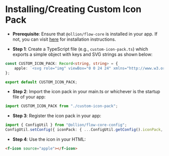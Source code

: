# Installing/Creating Custom Icon Pack

- **Prerequisite**: Ensure that `@ollion/flow-core` is installed in your app. If not, you can visit [here](https://github.com/ollionorg/flow-core?tab=readme-ov-file#existing-project) for installation instructions.

- **Step 1**: Create a TypeScript file (e.g., `custom-icon-pack.ts`) which exports a simple object with keys and SVG strings as shown below:

```typescript
const CUSTOM_ICON_PACK: Record<string, string> = {
	apple: `<svg role="img" viewBox="0 0 24 24" xmlns="http://www.w3.org/2000/svg"><title>Apple</title><path d="M12.152 6.896c-.948 0-2.415-1.078-3.96-1.04-2.04.027-3.91 1.183-4.961 3.014-2.117 3.675-.546 9.103 1.519 12.09 1.013 1.454 2.208 3.09 3.792 3.039 1.52-.065 2.09-.987 3.935-.987 1.831 0 2.35.987 3.96.948 1.637-.026 2.676-1.48 3.676-2.948 1.156-1.688 1.636-3.325 1.662-3.415-.039-.013-3.182-1.221-3.22-4.857-.026-3.04 2.48-4.494 2.597-4.559-1.429-2.09-3.623-2.324-4.39-2.376-2-.156-3.675 1.09-4.61 1.09zM15.53 3.83c.843-1.012 1.4-2.427 1.245-3.83-1.207.052-2.662.805-3.532 1.818-.78.896-1.454 2.338-1.273 3.714 1.338.104 2.715-.688 3.559-1.701"/></svg>`
};

export default CUSTOM_ICON_PACK;
```

- **Step 2**: Import the icon pack in your main.ts or whichever is the startup file of your app:

```typescript
import CUSTOM_ICON_PACK from "./custom-icon-pack";
```

- **Step 3**: Register the icon pack in your app:

```typescript
import { ConfigUtil } from "@ollion/flow-core-config";
ConfigUtil.setConfig({ iconPack: { ...ConfigUtil.getConfig().iconPack, ...CUSTOM_ICON_PACK } });
```

- **Step 4**: Use the icon in your HTML:

```html
<f-icon source="apple"></f-icon>
```
